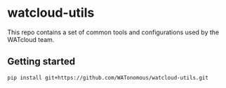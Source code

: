 # watcloud-utils

This repo contains a set of common tools and configurations used by the WATcloud team.

## Getting started

```bash
pip install git+https://github.com/WATonomous/watcloud-utils.git
```
